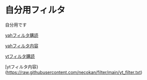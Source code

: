 # 自分用フィルタ
自分用です

[yahフィルタ購読](https://subscribe.adblockplus.org/?location=https://raw.githubusercontent.com/necokan/filter/main/yahoo_auction.txt&title=ヤフオク) 

[yahフィルタ内容](https://raw.githubusercontent.com/necokan/filter/main/yahoo_auction.txt)

[ytフィルタ購読](https://subscribe.adblockplus.org/?location=https://raw.githubusercontent.com/necokan/filter/main/yt_filter.txt&title=うざゆーちゅ)

[ytフィルタ内容}(https://raw.githubusercontent.com/necokan/filter/main/yt_filter.txt)
